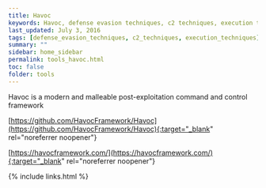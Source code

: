 ```yaml
---
title: Havoc
keywords: Havoc, defense evasion techniques, c2 techniques, execution techniques
last_updated: July 3, 2016
tags: [defense_evasion_techniques, c2_techniques, execution_techniques] 
summary: ""
sidebar: home_sidebar
permalink: tools_havoc.html
toc: false
folder: tools
---
```


Havoc is a modern and malleable post-exploitation command and control framework

[https://github.com/HavocFramework/Havoc](https://github.com/HavocFramework/Havoc){:target="_blank" rel="noreferrer noopener"}

[https://havocframework.com/](https://havocframework.com/){:target="_blank" rel="noreferrer noopener"}


{% include links.html %}


